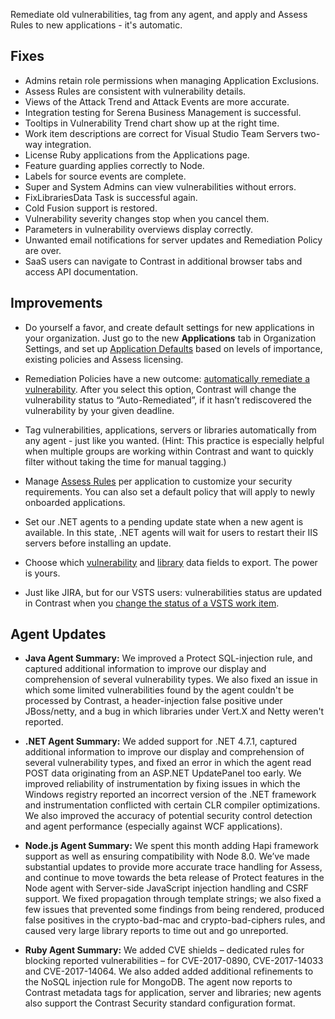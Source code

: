 <!--
title: "Contrast 3.4.5 - October 2017"
description: "Contrast 3.4.5 October 2017"
tags: "3.4.5 October Release Notes"
-->

Remediate old vulnerabilities, tag from any agent, and apply and Assess Rules to new applications - it's automatic. 

## Fixes

* Admins retain role permissions when managing Application Exclusions. 
* Assess Rules are consistent with vulnerability details. 
* Views of the Attack Trend and Attack Events are more accurate. 
* Integration testing for Serena Business Management is successful. 
* Tooltips in Vulnerability Trend chart show up at the right time. 
* Work item descriptions are correct for Visual Studio Team Servers two-way integration.
* License Ruby applications from the Applications page.
* Feature guarding applies correctly to Node.
* Labels for source events are complete.
* Super and System Admins can view vulnerabilities without errors.
* FixLibrariesData Task is successful again.
* Cold Fusion support is restored.
* Vulnerability severity changes stop when you cancel them.
* Parameters in vulnerability overviews display correctly. 
* Unwanted email notifications for server updates and Remediation Policy are over. 
* SaaS users can navigate to Contrast in additional browser tabs and access API documentation. 

## Improvements 

* Do yourself a favor, and create default settings for new applications in your organization. Just go to the new **Applications** tab in Organization Settings, and set up [Application Defaults](admin-orgsettings.html#app-defaults) based on levels of importance, existing policies and Assess licensing.

* Remediation Policies have a new outcome: [automatically remediate a vulnerability](admin-policymgmt.html#remediate). After you select this option, Contrast will change the vulnerability status to “Auto-Remediated”, if it hasn’t rediscovered the vulnerability by your given deadline. 

* Tag vulnerabilities, applications, servers or libraries automatically from any agent - just like you wanted. (Hint: This practice is especially helpful when multiple groups are working within Contrast and want to quickly filter without taking the time for manual tagging.)

* Manage [Assess Rules](admin-policymgmt.html#assess) per application to customize your security requirements. You can also set a default policy that will apply to newly onboarded applications. 

* Set our .NET agents to a pending update state when a new agent is available. In this state, .NET agents will wait for users to restart their IIS servers before installing an update.

* Choose which [vulnerability](user-apps.html#vulns) and [library](user-apps.html#libraries) data fields to export. The power is yours.

* Just like JIRA, but for our VSTS users: vulnerabilities status are updated in Contrast when you [change the status of a VSTS work item](admin-orgintegrations.html#vsts-tfs).

## Agent Updates

* **Java Agent Summary:** We improved a Protect SQL-injection rule, and captured additional information to improve our display and comprehension of several vulnerability types. We also fixed an issue in which some limited vulnerabilities found by the agent couldn't be processed by Contrast, a header-injection false positive under JBoss/netty, and a bug in which libraries under Vert.X and Netty weren't reported.

* **.NET Agent Summary:** We added support for .NET 4.7.1, captured additional information to improve our display and comprehension of several vulnerability types, and fixed an error in which the agent read POST data originating from an ASP.NET UpdatePanel too early. We improved reliability of instrumentation by fixing issues in which the Windows registry reported an incorrect version of the .NET framework and instrumentation conflicted with certain CLR compiler optimizations. We also improved the accuracy of potential security control detection and agent performance (especially against WCF applications). 

* **Node.js Agent Summary:** We spent this month adding Hapi framework support as well as ensuring compatibility with Node 8.0. We’ve made substantial updates to provide more accurate trace handling for Assess, and continue to move towards the beta release of Protect features in the Node agent with Server-side JavaScript injection handling and CSRF support. We fixed propagation through template strings; we also fixed  a few issues that prevented some findings from being rendered, produced false positives in the crypto-bad-mac and crypto-bad-ciphers rules, and caused very large library reports to time out and go unreported. 

* **Ruby Agent Summary:** We added CVE shields – dedicated rules for blocking reported vulnerabilities – for CVE-2017-0890, CVE-2017-14033 and CVE-2017-14064. We also added added additional refinements to the NoSQL injection rule for MongoDB. The agent now reports to Contrast metadata tags for application, server and libraries; new agents also support the Contrast Security standard configuration format.





